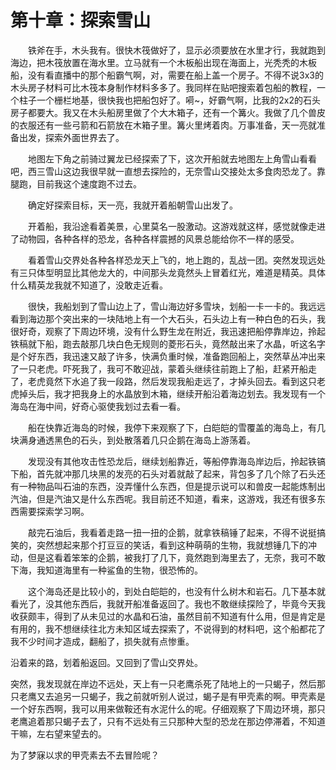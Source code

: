 # 第十章：探索雪山

　　铁斧在手，木头我有。很快木筏做好了，显示必须要放在水里才行，我就跑到海边，把木筏放置在海水里。立马就有一个木板船出现在海面上，光秃秃的木板船，没有看直播中的那个船霸气啊，对，需要在船上盖一个房子。不得不说3x3的木头房子材料可比木筏本身制作材料多多了。我同样在贴吧搜索着包船的教程，一个柱子一个栅栏地基，很快我也把船包好了。嗬~，好霸气啊，比我的2x2的石头房子都要大。我又在木头船房里做了个大木箱子，还有一个篝火。我做了几个兽皮的衣服还有一些弓箭和石箭放在木箱子里。篝火里烤着肉。万事准备，天一亮就准备出发，探索外面世界去了。

　　地图左下角之前骑过翼龙已经探索了下，这次开船就去地图左上角雪山看看吧，西三雪山这边我很早就一直想去探险的，无奈雪山交接处太多食肉恐龙了。靠腿跑，目前我这个速度跑不过去。

　　确定好探索目标，天一亮，我就开着船朝雪山出发了。

　　开着船，我沿途看着美景，心里莫名一股激动。这游戏就这样，感觉就像走进了动物园，各种各样的恐龙，各种各样震撼的风景总能给你不一样的感受。

　　看着雪山交界处各种各样恐龙天上飞的，地上跑的，乱战一团。突然发现远处有三只体型明显比其他龙大的，中间那头龙竟然头上冒着红光，难道是精英。具体什么精英龙我就不知道了，没敢走近看。

　　很快，我船划到了雪山边上了，雪山海边好多雪块，划船一卡一卡的。我远远看到海边那个突出来的一块陆地上有一个大石头，石头边上有一种白色的石头，我很好奇，观察了下周边环境，没有什么野生龙在附近，我迅速把船停靠岸边，拎起铁稿就下船，跑去敲那几块白色无规则的菱形石头，竟然敲出来了水晶，听这名字是个好东西，我迅速又敲了许多，快满负重时候，准备跑回船上，突然草丛冲出来了一只老虎。吓死我了，我可不敢迎战，蒙着头继续往前跑上了船，赶紧开船走了，老虎竟然下水追了我一段路，然后发现我船走远了，才掉头回去。看到这只老虎掉头后，我才把我身上的水晶放到木箱，继续开船沿着海边划去。我发现有一个海岛在海中间，好奇心驱使我划过去看一看。

　　船在快靠近海岛的时候，我停下来观察了下，白皑皑的雪覆盖的海岛上，有几块满身通透黑色的石头，到处散落着几只企鹅在海岛上游荡着。

　　发现没有其他攻击性恐龙后，继续划船靠近，等船停靠海岛岸边后，拎起铁镐下船，首先就冲那几块黑的发亮的石头对着就敲了起来，背包多了几个除了石头还有一种物品叫石油的东西，没弄懂什么东西，但是提示说可以和兽皮一起能炼制出汽油，但是汽油又是什么东西呢。我目前还不知道，看来，这游戏，我还有很多东西需要探索学习啊。

　　敲完石油后，我看着走路一扭一扭的企鹅，就拿铁稿锤了起来，不得不说挺搞笑的，突然想起来那个打豆豆的笑话，看到这种萌萌的生物，我就想锤几下的冲动，但是这看着笨笨的企鹅，被我打了几下，竟然跑到海里去了，无奈，我可不敢下海，我知道海里有一种鲨鱼的生物，很恐怖的。

　　这个海岛还是比较小的，到处白皑皑的，也没有什么树木和岩石。几下基本就看光了，没其他东西后，我就开船准备返回了。我也不敢继续探险了，毕竟今天我收获颇丰，得到了从未见过的水晶和石油，虽然目前不知道有什么用，但是肯定是有用的，我不想继续往北方未知区域去探索了，不说得到的材料吧，这个船都花了我不少时间才造成，翻船了，损失就有点惨重。

   沿着来的路，划着船返回。又回到了雪山交界处。

   突然，我发现就在岸边不远处，天上有一只老鹰杀死了陆地上的一只蝎子，然后那只老鹰又去追另一只蝎子，我之前就听别人说过，蝎子是有甲壳素的啊。甲壳素是一个好东西啊，我可以用来做鞍还有水泥什么的呢。仔细观察了下周边环境，那只老鹰追着那只蝎子去了，只有不远处有三只那种大型的恐龙在那边停滞着，不知道干嘛，左右望来望去的。

   为了梦寐以求的甲壳素去不去冒险呢？

